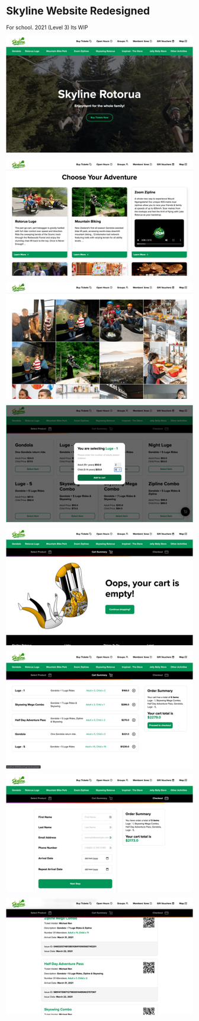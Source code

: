 # Skyline Website Redesigned
For school. 2021 (Level 3)
Its WIP

![home1](https://github.com/micha31r/Skyline-Website/blob/main/preview_imgs/home1.png)

![home2](https://github.com/micha31r/Skyline-Website/blob/main/preview_imgs/home2.png)

![home3](https://github.com/micha31r/Skyline-Website/blob/main/preview_imgs/home3.png)

![shop1](https://github.com/micha31r/Skyline-Website/blob/main/preview_imgs/shop1.png)

![shop2](https://github.com/micha31r/Skyline-Website/blob/main/preview_imgs/shop2.png)

![shop2.5](https://github.com/micha31r/Skyline-Website/blob/main/preview_imgs/shop2.5.png)

![shop3](https://github.com/micha31r/Skyline-Website/blob/main/preview_imgs/shop3.png)

![shop4](https://github.com/micha31r/Skyline-Website/blob/main/preview_imgs/shop4.png)